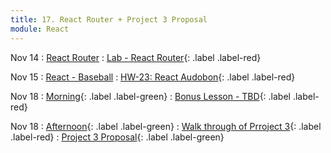 ```yaml
---
title: 17. React Router + Project 3 Proposal
module: React
---
```


Nov 14
: [React Router](https://git.generalassemb.ly/seir-flex-07-25-23/react-router)
  : [Lab - React Router](https://git.generalassemb.ly/seir-flex-07-25-23/react-router-lab){: .label .label-red}


Nov 15
: [React - Baseball](https://git.generalassemb.ly/seir-flex-07-25-23/react-baseball)
  : [HW-23: React Audobon](https://git.generalassemb.ly/seir-flex-07-25-23/react-audobon){: .label .label-red}



Nov 18
: [Morning](){: .label .label-green}
: [Bonus Lesson - TBD](){: .label .label-red}

Nov 18
: [Afternoon](){: .label .label-green}
: [Walk through of Prroject 3](){: .label .label-red}
  : [Project 3 Proposal](){: .label .label-green}
